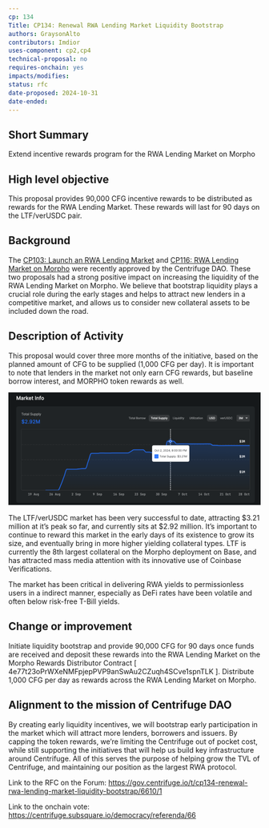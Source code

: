 ```yaml
---
cp: 134
Title: CP134: Renewal RWA Lending Market Liquidity Bootstrap
authors: GraysonAlto
contributors: Imdior
uses-component: cp2,cp4
technical-proposal: no
requires-onchain: yes
impacts/modifies:
status: rfc
date-proposed: 2024-10-31
date-ended: 
---
```


## Short Summary
Extend incentive rewards program for the RWA Lending Market on Morpho

## High level objective
This proposal provides 90,000 CFG incentive rewards to be distributed as rewards for the RWA Lending Market. These rewards will last for 90 days on the LTF/verUSDC pair. 

## Background
The [CP103: Launch an RWA Lending Market](https://github.com/centrifuge/cps/blob/main/cps/CP103/CP103.md)  and [CP116: RWA Lending Market on Morpho](https://github.com/centrifuge/cps/blob/main/cps/CP103/CP103.md) were recently approved by the Centrifuge DAO.
These two proposals had a strong positive impact on increasing the liquidity of the RWA Lending Market on Morpho.
We believe that bootstrap liquidity plays a crucial role during the early stages and helps to attract new lenders in a competitive market, and allows us to consider new collateral assets to be included down the road. 

## Description of Activity
This proposal would cover three more months of the initiative, based on the planned amount of CFG to be supplied (1,000 CFG per day). It is important to note that lenders in the market not only earn CFG rewards, but baseline borrow interest, and MORPHO token rewards as well.


![alt text](morphom.png)


The LTF/verUSDC market has been very successful to date, attracting $3.21 million at it’s peak so far, and currently sits at $2.92 million. It’s important to continue to reward this market in the early days of its existence to grow its size, and eventually bring in more higher yielding collateral types. LTF is currently the 8th largest collateral on the Morpho deployment on Base, and has attracted mass media attention with its innovative use of Coinbase Verifications. 

The market has been critical in delivering RWA yields to permissionless users in a indirect manner, especially as DeFi rates have been volatile and often below risk-free T-Bill yields. 

## Change or improvement
Initiate liquidity bootstrap and provide 90,000 CFG for 90 days once funds are received and deposit these rewards into the RWA Lending Market on the Morpho Rewards Distributor Contract [ 4e77t23oPrWXeNMFpjepPVP9anSwAu2CZuqh4SCve1spnTLK ].
Distribute 1,000 CFG per day as rewards across the RWA Lending Market on Morpho.

## Alignment to the mission of Centrifuge DAO
By creating early liquidity incentives, we will bootstrap early participation in the market which will attract more lenders, borrowers and issuers. By capping the token rewards, we’re limiting the Centrifuge out of pocket cost, while still supporting the initiatives that will help us build key infrastructure around Centrifuge. All of this serves the purpose of helping grow the TVL of Centrifuge, and maintaining our position as the largest RWA protocol.

Link to the RFC on the Forum: https://gov.centrifuge.io/t/cp134-renewal-rwa-lending-market-liquidity-bootstrap/6610/1  

Link to the onchain vote: https://centrifuge.subsquare.io/democracy/referenda/66
